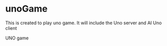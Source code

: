 unoGame
=======

This is created to play uno game. It will include the Uno server and AI Uno client

UNO game
